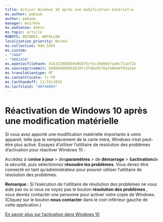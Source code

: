 ```yaml
---
title: Activer Windows 10 après une modification matérielle
ms.author: pebaum
author: pebaum
manager: mnirkhe
ms.audience: Admin
ms.topic: article
ROBOTS: NOINDEX, NOFOLLOW
localization_priority: Normal
ms.collection: Adm_O365
ms.custom:
- "3484"
- "9001418"
ms.openlocfilehash: 416322058859e0b875cfec10d60bfaa0c711e72b
ms.sourcegitcommit: bd80dd0469556397c3f48a9276afe8e9d793a2ae
ms.translationtype: MT
ms.contentlocale: fr-FR
ms.lasthandoff: 12/19/2019
ms.locfileid: "40744603"
---
```

# <a name="reactivating-windows-10-after-a-hardware-change"></a>Réactivation de Windows 10 après une modification matérielle

Si vous avez apporté une modification matérielle importante à votre appareil, telle que le remplacement de la carte mère, Windows n’est peut-être plus activé. Essayez d’utiliser l’utilitaire de résolution des problèmes d’activation pour réactiver Windows 10 :

Accédez à la**mise à jour** > des**paramètres** > de **démarrage** > &**activation**de la sécurité, puis sélectionnez **résoudre les problèmes**. Vous devez être connecté en tant qu’administrateur pour pouvoir utiliser l’utilitaire de résolution des problèmes.

**Remarque :** Si l’exécution de l’utilitaire de résolution des problèmes ne vous aide pas ou si vous ne voyez pas le bouton **résolution des problèmes** , vous devrez contacter une personne pour activer votre copie de Windows. (Cliquez sur le bouton **nous contacter** dans le coin inférieur gauche de cette application.)

[En savoir plus sur l’activation dans Windows 10](https://support.microsoft.com/help/12440/windows-10-activate)
